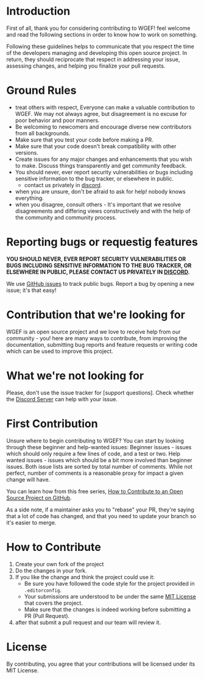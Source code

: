 # Introduction
First of all, thank you for considering contributing to WGEF! feel welcome and read the following sections in order to know how to work on something.

Following these guidelines helps to communicate that you respect the time of the developers managing and developing this open source project. In return, they should reciprocate that respect in addressing your issue, assessing changes, and helping you finalize your pull requests.

# Ground Rules
- treat others with respect, Everyone can make a valuable contribution to WGEF. We may not always agree, but disagreement is no excuse for poor behavior and poor manners.
- Be welcoming to newcomers and encourage diverse new contributors from all backgrounds.
- Make sure that you test your code before making a PR.
- Make sure that your code doesn't break compatibility with other versions.
- Create issues for any major changes and enhancements that you wish to make. Discuss things transparently and get community feedback.
- You should never, ever report security vulnerabilities or bugs including sensitive information to the bug tracker, or elsewhere in public.
  - contact us privately in [discord](https://discord.com/invite/xcFJvXYsnD).
- when you are unsure, don't be afraid to ask for help! nobody knows everything.
- when you disagree, consult others - It's important that we resolve disagreements and differing views constructively and with the help of the community and community process.

# Reporting bugs or requestig features
**YOU SHOULD NEVER, EVER REPORT SECURITY VULNERABILITIES OR BUGS INCLUDING SENSITIVE INFORMATION TO THE BUG TRACKER, OR ELSEWHERE IN PUBLIC, PLEASE CONTACT US PRIVATELY IN [DISCORD](https://discord.com/invite/xcFJvXYsnD).**

We use [GitHub issues](https://github.com/Invvk/WorldGuardExtraFlags/issues) to track public bugs. Report a bug by opening a new issue; it's that easy!

# Contribution that we're looking for
WGEF is an open source project and we love to receive help from our community - you! here are many ways to contribute, from improving the documentation, submitting bug reports and feature requests or writing code which can be used to improve this project.

# What we're not looking for
Please, don't use the issue tracker for [support questions]. Check whether the [Discord Server](https://discord.com/invite/xcFJvXYsnD) can help with your issue.

# First Contribution
Unsure where to begin contributing to WGEF? You can start by looking through these beginner and help-wanted issues: Beginner issues - issues which should only require a few lines of code, and a test or two. Help wanted issues - issues which should be a bit more involved than beginner issues. Both issue lists are sorted by total number of comments. While not perfect, number of comments is a reasonable proxy for impact a given change will have.

You can learn how from this free series, [How to Contribute to an Open Source Project on GitHub](https://app.egghead.io/playlists/how-to-contribute-to-an-open-source-project-on-github).

As a side note, if a maintainer asks you to "rebase" your PR, they're saying that a lot of code has changed, and that you need to update your branch so it's easier to merge.

# How to Contribute
1. Create your own fork of the project
2. Do the changes in your fork.
3. If you like the change and think the project could use it: 
   - Be sure you have followed the code style for the project provided in `.editorconfig`.
   - Your submissions are understood to be under the same [MIT License](https://choosealicense.com/licenses/mit/) that covers the project.
   - Make sure that the changes is indeed working before submitting a PR (Pull Request).
4. after that submit a pull request and our team will review it.

# License
By contributing, you agree that your contributions will be licensed under its MIT License.
